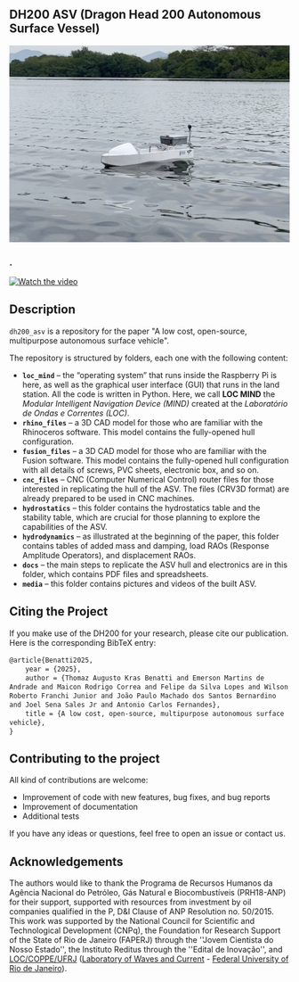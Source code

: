 ## DH200 ASV (Dragon Head 200 Autonomous Surface Vessel)

<img src="media/fig_dh200.png">


### .

[![Watch the video](https://img.youtube.com/vi/OJGZz4xJ2k4/maxresdefault.jpg)](https://www.youtube.com/watch?v=OJGZz4xJ2k4)

## Description

`dh200_asv` is a repository for the paper "A low cost, open-source, multipurpose autonomous surface vehicle".

The repository is structured by folders, each one with the following content:

- **`loc_mind`** – the “operating system” that runs inside the Raspberry Pi is here, as well as the graphical user interface (GUI) that runs in the land station. All the code is written in Python. Here, we call **LOC MIND** the _Modular Intelligent Navigation Device (MIND)_ created at the _Laboratório de Ondas e Correntes (LOC)_.
- **`rhino_files`** – a 3D CAD model for those who are familiar with the Rhinoceros software. This model contains the fully-opened hull configuration.
- **`fusion_files`** – a 3D CAD model for those who are familiar with the Fusion software. This model contains the fully-opened hull configuration with all details of screws, PVC sheets, electronic box, and so on.
- **`cnc_files`** – CNC (Computer Numerical Control) router files for those interested in replicating the hull of the ASV. The files (CRV3D format) are already prepared to be used in CNC machines.
- **`hydrostatics`** – this folder contains the hydrostatics table and the stability table, which are crucial for those planning to explore the capabilities of the ASV.
- **`hydrodynamics`** – as illustrated at the beginning of the paper, this folder contains tables of added mass and damping, load RAOs (Response Amplitude Operators), and displacement RAOs.
- **`docs`** – the main steps to replicate the ASV hull and electronics are in this folder, which contains PDF files and spreadsheets.
- **`media`** – this folder contains pictures and videos of the built ASV.


## Citing the Project

If you make use of the DH200 for your research, please cite our publication. Here is the corresponding BibTeX entry:

```
@article{Benatti2025,
    year = {2025},
    author = {Thomaz Augusto Kras Benatti and Emerson Martins de Andrade and Maicon Rodrigo Correa and Felipe da Silva Lopes and Wilson Roberto Franchi Junior and João Paulo Machado dos Santos Bernardino and Joel Sena Sales Jr and Antonio Carlos Fernandes},
    title = {A low cost, open-source, multipurpose autonomous surface vehicle},
}
```

## Contributing to the project
All kind of contributions are welcome: 
* Improvement of code with new features, bug fixes, and  bug reports
* Improvement of documentation
* Additional tests

If you have any ideas or questions, feel free to open an issue or contact us.

## Acknowledgements
The authors would like to thank the Programa de Recursos Humanos da Agência Nacional do Petróleo, Gás Natural e Biocombustíveis (PRH18-ANP) for their support, supported with resources from investment by oil companies qualified in the P, D\&I Clause of ANP Resolution no. 50/2015. This work was supported by the National Council for Scientific and Technological Development (CNPq), the Foundation for Research Support of the State of Rio de Janeiro (FAPERJ) through the ''Jovem Cientista do Nosso Estado'', the Instituto Reditus through the ''Edital de Inovação'', and [LOC/COPPE/UFRJ](https://www.loc.ufrj.br/index.php/en/) ([Laboratory of Waves and Current](https://www.loc.ufrj.br/index.php/en/) - [Federal University of Rio de Janeiro](https://ufrj.br/en/)).
